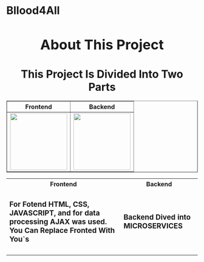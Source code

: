# Bllood4All
<h1 align="center" style="font-size: 36px;">About This Project</h1>
<h1 align="center">This Project Is Divided Into Two Parts</h1>

<center>
    <table border="1" align="center" width="150%">
        <thead>
            <tr>
                <th>Frontend</th>
                <th>Backend</th>
            </tr>
        </thead>
        <tbody>
            <tr>
                <td><img src="https://cdn2.iconfinder.com/data/icons/seo-web-2-3/128/Vigor_Html5-Html-Website-code-semantic-web-language-1024.png" width="150"></td>
                <td><img src="https://www.vectorlogo.zone/logos/springio/springio-icon.svg" width="150"></td>
            </tr>
            <!-- Add more rows here if needed -->
        </tbody>
    </table>
</center>

<table align="center" width="70%">
  <tr>
    <th>Frontend</th>
    <th>Backend</th>
  </tr>
  <tr>
    <td>
    <h3>For Fotend HTML, CSS, JAVASCRIPT, and for data processing AJAX was used.
You Can Replace Fronted With You`s<h3>
    </td>

   <td>
    <h3>Backend Dived into MICROSERVICES<h3>
    </td>
  </tr>
</table>

